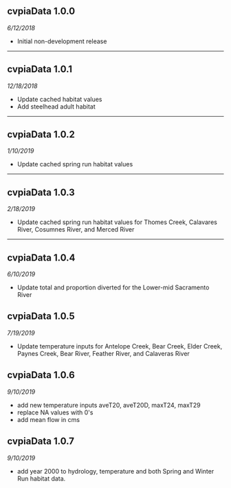 ## cvpiaData 1.0.0
_6/12/2018_

* Initial non-development release 

----

## cvpiaData 1.0.1
_12/18/2018_

* Update cached habitat values
* Add steelhead adult habitat

----

## cvpiaData 1.0.2
_1/10/2019_

* Update cached spring run habitat values

----

## cvpiaData 1.0.3
_2/18/2019_

* Update cached spring run habitat values for Thomes Creek, Calavares River, Cosumnes River, and Merced River

----

## cvpiaData 1.0.4
_6/10/2019_

* Update total and proportion diverted for the Lower-mid Sacramento River

## cvpiaData 1.0.5
_7/19/2019_

* Update temperature inputs for Antelope Creek, Bear Creek, Elder Creek, Paynes Creek, Bear River, Feather River, and Calaveras River

## cvpiaData 1.0.6 
_9/10/2019_

* add new temperature inputs aveT20, aveT20D, maxT24, maxT29
* replace NA values with 0's
* add mean flow in cms

## cvpiaData 1.0.7 
_9/10/2019_

* add year 2000 to hydrology, temperature and both Spring and Winter Run habitat data.





